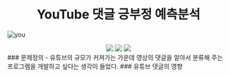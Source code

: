 # <div align=center>YouTube 댓글 긍부정 예측분석</div>

![you](https://user-images.githubusercontent.com/79899868/235564536-f334f776-56aa-494d-aaec-bba49b6d521c.png)<br>
<div align=center>
<img src="https://img.shields.io/badge/Python-3776AB?style=flat-square&logo=Python&logoColor=white"/></a>
<img src="https://img.shields.io/badge/PyTorch-E34F26?style=flat-square&logo=PyTorch&logoColor=white"/></a>
<img src="https://img.shields.io/badge/Jupyter-F37626?style=flat-square&logo=Jupyter&logoColor=white"/></a>
</div>
### 문제정의
- 유튜브의 규모가 커져가는 가운데 영상의 댓글을 알아서 분류해 주는 프로그램을 개발하고 싶다는 생각이 들었다.
### 유튜브 댓글의 영향

